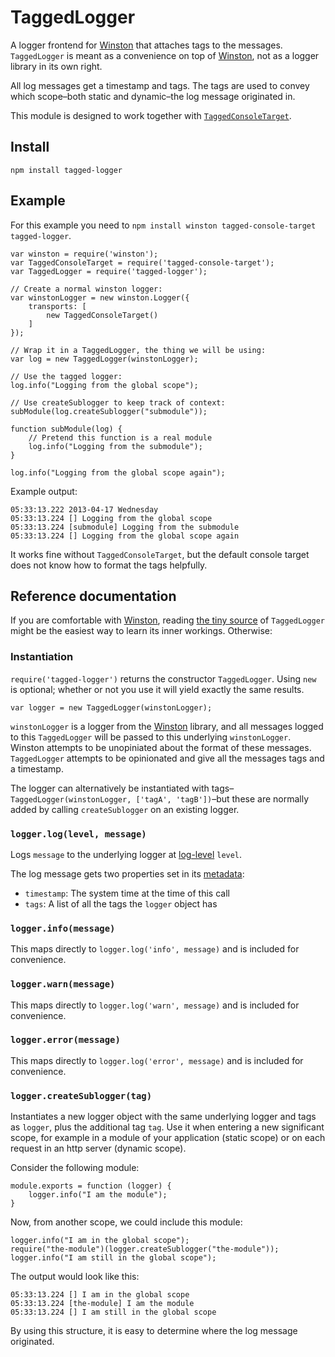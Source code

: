 TaggedLogger
============

A logger frontend for [Winston][winston] that attaches tags to the messages. `TaggedLogger` is meant as a convenience on top of [Winston][winston], not as a logger library in its own right.

All log messages get a timestamp and tags. The tags are used to convey which scope–both static and dynamic–the log message originated in.

This module is designed to work together with [`TaggedConsoleTarget`](https://npmjs.org/package/tagged-console-target).

Install
-------

    npm install tagged-logger

Example
-------

For this example you need to `npm install winston tagged-console-target tagged-logger`.

    var winston = require('winston');
    var TaggedConsoleTarget = require('tagged-console-target');
    var TaggedLogger = require('tagged-logger');

    // Create a normal winston logger:
    var winstonLogger = new winston.Logger({
        transports: [
            new TaggedConsoleTarget()
        ]
    });

    // Wrap it in a TaggedLogger, the thing we will be using:
    var log = new TaggedLogger(winstonLogger);

    // Use the tagged logger:
    log.info("Logging from the global scope");

    // Use createSublogger to keep track of context:
    subModule(log.createSublogger("submodule"));

    function subModule(log) {
        // Pretend this function is a real module
        log.info("Logging from the submodule");
    }

    log.info("Logging from the global scope again");

Example output:

    05:33:13.222 2013-04-17 Wednesday
    05:33:13.224 [] Logging from the global scope
    05:33:13.224 [submodule] Logging from the submodule
    05:33:13.224 [] Logging from the global scope again

It works fine without `TaggedConsoleTarget`, but the default console target does not know how to format the tags helpfully.

Reference documentation
-----------------------
If you are comfortable with [Winston][winston], reading [the tiny source](https://bitbucket.org/maghoff/tagged-logger/src/tip/index.js) of `TaggedLogger` might be the easiest way to learn its inner workings. Otherwise:

### Instantiation ###
`require('tagged-logger')` returns the constructor `TaggedLogger`. Using `new` is optional; whether or not you use it will yield exactly the same results.

    var logger = new TaggedLogger(winstonLogger);

`winstonLogger` is a logger from the [Winston][winston] library, and all messages logged to this `TaggedLogger` will be passed to this underlying `winstonLogger`. Winston attempts to be unopiniated about the format of these messages. `TaggedLogger` attempts to be opinionated and give all the messages tags and a timestamp.

The logger can alternatively be instantiated with tags–`TaggedLogger(winstonLogger, ['tagA', 'tagB'])`–but these are normally added by calling `createSublogger` on an existing logger.

### `logger.log(level, message)` ###
Logs `message` to the underlying logger at [log-level](https://github.com/flatiron/winston#logging-levels) `level`.

The log message gets two properties set in its [metadata](https://github.com/flatiron/winston#logging-with-metadata):

 * `timestamp`: The system time at the time of this call
 * `tags`: A list of all the tags the `logger` object has

### `logger.info(message)` ###
This maps directly to `logger.log('info', message)` and is included for convenience.

### `logger.warn(message)` ###
This maps directly to `logger.log('warn', message)` and is included for convenience.

### `logger.error(message)` ###
This maps directly to `logger.log('error', message)` and is included for convenience.

### `logger.createSublogger(tag)` ###
Instantiates a new logger object with the same underlying logger and tags as `logger`, plus the additional tag `tag`. Use it when entering a new significant scope, for example in a module of your application (static scope) or on each request in an http server (dynamic scope).

Consider the following module:

    module.exports = function (logger) {
        logger.info("I am the module");
    }

Now, from another scope, we could include this module:

    logger.info("I am in the global scope");
    require("the-module")(logger.createSublogger("the-module"));
    logger.info("I am still in the global scope");

The output would look like this:

    05:33:13.224 [] I am in the global scope
    05:33:13.224 [the-module] I am the module
    05:33:13.224 [] I am still in the global scope

By using this structure, it is easy to determine where the log message originated.


[winston]: https://npmjs.org/package/winston
